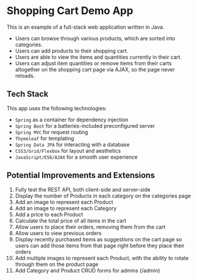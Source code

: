 # Shopping Cart Demo App

This is an example of a full-stack web application written in Java.

* Users can browse through various products, which are sorted into categories.
* Users can add products to their shopping cart.
* Users are able to view the items and quantities currently in their cart.
* Users can adjust item quantities or remove items from their carts altogether on the shopping cart page via AJAX, so the page never reloads.

## Tech Stack

This app uses the following technologies:
* `Spring` as a container for dependency injection
* `Spring Boot` for a batteries-included preconfigured server
* `Spring MVC` for request routing
* `Thymeleaf` for templating
* `Spring Data JPA` for interacting with a database
* `CSS3/Grid/Flexbox` for layout and aesthetics
* `JavaScript/ES6/AJAX` for a smooth user experience

## Potential Improvements and Extensions

1. Fully test the REST API, both client-side and server-side
1. Display the number of Products in each category on the categories page
1. Add an image to represent each Product
1. Add an image to represent each Category
1. Add a price to each Product
1. Calculate the total price of all items in the cart
1. Allow users to place their orders, removing them from the cart
1. Allow users to view previous orders
1. Display recently purchased items as suggestions on the cart page so users can add those items from that page right before they place their orders
1. Add multiple images to represent each Product, with the ability to rotate through them on the product page
1. Add Category and Product CRUD forms for admins (/admin)
